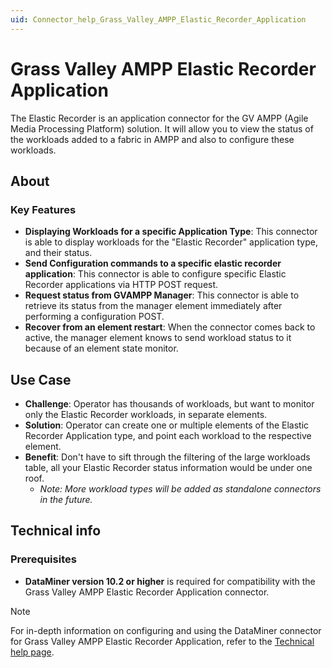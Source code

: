 ```yaml
---
uid: Connector_help_Grass_Valley_AMPP_Elastic_Recorder_Application
---
```


# Grass Valley AMPP Elastic Recorder Application

The Elastic Recorder is an application connector for the GV AMPP (Agile Media Processing Platform) solution. It will allow you to view the status of the workloads added to a fabric in AMPP and also to configure these workloads.

## About

### Key Features

- **Displaying Workloads for a specific Application Type**: This connector is able to display workloads for the "Elastic Recorder" application type, and their status.
- **Send Configuration commands to a specific elastic recorder application**: This connector is able to configure specific Elastic Recorder applications via HTTP POST request.
- **Request status from GVAMPP Manager**: This connector is able to retrieve its status from the manager element immediately after performing a configuration POST.
- **Recover from an element restart**: When the connector comes back to active, the manager element knows to send workload status to it because of an element state monitor.


## Use Case

- **Challenge**: Operator has thousands of workloads, but want to monitor only the Elastic Recorder workloads, in separate elements.
- **Solution**: Operator can create one or multiple elements of the Elastic Recorder Application type, and point each workload to the respective element.
- **Benefit**: Don't have to sift through the filtering of the large workloads table, all your Elastic Recorder status information would be under one roof. 
    - <em> Note: More workload types will be added as standalone connectors in the future.</em>
## Technical info

### Prerequisites

- **DataMiner version 10.2 or higher** is required for compatibility with the Grass Valley AMPP Elastic Recorder Application connector.

> [!NOTE]
> For in-depth information on configuring and using the DataMiner connector for Grass Valley AMPP Elastic Recorder Application, refer to the [Technical help page](xref:Connector_help_Grass_Valley_AMPP_Elastic_Recorder_Application_Technical).
